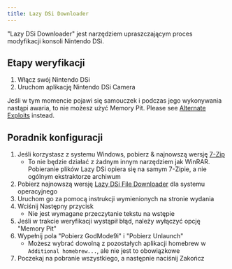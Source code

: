 ```yaml
---
title: Lazy DSi Downloader
---
```


"Lazy DSi Downloader" jest narzędziem upraszczającym proces modyfikacji konsoli Nintendo DSi.

## Etapy weryfikacji

1. Włącz swój Nintendo DSi
1. Uruchom aplikację Nintendo DSi Camera

Jeśli w tym momencie pojawi się samouczek i podczas jego wykonywania nastąpi awaria, to nie możesz użyć Memory Pit. Please see [Alternate Exploits](alternate-exploits) instead.

## Poradnik konfiguracji

1. Jeśli korzystasz z systemu Windows, pobierz & najnowszą wersję [7-Zip](https://www.7-zip.org/download.html)
   - To nie będzie działać z żadnym innym narzędziem jak WinRAR. Pobieranie plików Lazy DSi opiera się na samym 7-Zipie, a nie ogólnym ekstraktorze archiwum
1. Pobierz najnowszą wersję [Lazy DSi File Downloader](https://github.com/yourkalamity/lazy-dsi-file-downloader/releases) dla systemu operacyjnego
1. Uruchom go za pomocą instrukcji wymienionych na stronie wydania
1. Wciśnij Następny przycisk
   - Nie jest wymagane przeczytanie tekstu na wstępie
1. Jeśli w trakcie weryfikacji wystąpił błąd, należy wyłączyć opcję "Memory Pit"
1. Wypełnij pola "Pobierz GodMode9i" i "Pobierz Unlaunch"
   - Możesz wybrać dowolną z pozostałych aplikacji homebrew w `Additional homebrew...`, ale nie jest to obowiązkowe
1. Poczekaj na pobranie wszystkiego, a następnie naciśnij Zakończ

